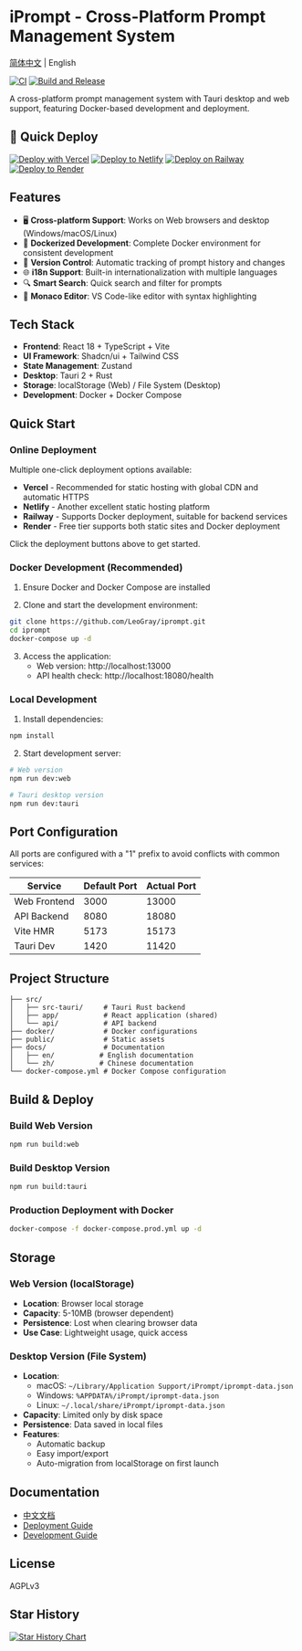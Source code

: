# iPrompt - Cross-Platform Prompt Management System

[简体中文](docs/zh/README.md) | English

[![CI](https://github.com/LeoGray/iprompt/actions/workflows/ci.yml/badge.svg)](https://github.com/LeoGray/iprompt/actions/workflows/ci.yml)
[![Build and Release](https://github.com/LeoGray/iprompt/actions/workflows/build.yml/badge.svg)](https://github.com/LeoGray/iprompt/actions/workflows/release.yml)

A cross-platform prompt management system with Tauri desktop and web support, featuring Docker-based development and deployment.

## 🚀 Quick Deploy

[![Deploy with Vercel](https://vercel.com/button)](https://vercel.com/new/clone?repository-url=https%3A%2F%2Fgithub.com%2FLeoGray%2FiPrompt&project-name=iprompt&repository-name=iprompt&demo-title=iPrompt&demo-description=A%20cross-platform%20prompt%20management%20system&demo-url=https%3A%2F%2Fiprompt.vercel.app)
[![Deploy to Netlify](https://www.netlify.com/img/deploy/button.svg)](https://app.netlify.com/start/deploy?repository=https://github.com/LeoGray/iPrompt)
[![Deploy on Railway](https://railway.app/button.svg)](https://railway.app/template/deploy?template=https%3A%2F%2Fgithub.com%2FLeoGray%2FiPrompt&envs=NODE_ENV&NODE_ENVDesc=Production%20environment&NODE_ENVDefault=production)
[![Deploy to Render](https://render.com/images/deploy-to-render-button.svg)](https://render.com/deploy?repo=https://github.com/LeoGray/iPrompt)

## Features

- 🖥️ **Cross-platform Support**: Works on Web browsers and desktop (Windows/macOS/Linux)
- 🐳 **Dockerized Development**: Complete Docker environment for consistent development
- 🔄 **Version Control**: Automatic tracking of prompt history and changes
- 🌐 **i18n Support**: Built-in internationalization with multiple languages
- 🔍 **Smart Search**: Quick search and filter for prompts
- 📝 **Monaco Editor**: VS Code-like editor with syntax highlighting

## Tech Stack

- **Frontend**: React 18 + TypeScript + Vite
- **UI Framework**: Shadcn/ui + Tailwind CSS
- **State Management**: Zustand
- **Desktop**: Tauri 2 + Rust
- **Storage**: localStorage (Web) / File System (Desktop)
- **Development**: Docker + Docker Compose

## Quick Start

### Online Deployment

Multiple one-click deployment options available:

- **Vercel** - Recommended for static hosting with global CDN and automatic HTTPS
- **Netlify** - Another excellent static hosting platform
- **Railway** - Supports Docker deployment, suitable for backend services
- **Render** - Free tier supports both static sites and Docker deployment

Click the deployment buttons above to get started.

### Docker Development (Recommended)

1. Ensure Docker and Docker Compose are installed

2. Clone and start the development environment:
```bash
git clone https://github.com/LeoGray/iprompt.git
cd iprompt
docker-compose up -d
```

3. Access the application:
   - Web version: http://localhost:13000
   - API health check: http://localhost:18080/health

### Local Development

1. Install dependencies:
```bash
npm install
```

2. Start development server:
```bash
# Web version
npm run dev:web

# Tauri desktop version
npm run dev:tauri
```

## Port Configuration

All ports are configured with a "1" prefix to avoid conflicts with common services:

| Service | Default Port | Actual Port |
|---------|--------------|-------------|
| Web Frontend | 3000 | 13000 |
| API Backend | 8080 | 18080 |
| Vite HMR | 5173 | 15173 |
| Tauri Dev | 1420 | 11420 |

## Project Structure

```
├── src/
│   ├── src-tauri/     # Tauri Rust backend
│   ├── app/           # React application (shared)
│   └── api/           # API backend
├── docker/            # Docker configurations
├── public/            # Static assets
├── docs/              # Documentation
│   ├── en/           # English documentation
│   └── zh/           # Chinese documentation
└── docker-compose.yml # Docker Compose configuration
```

## Build & Deploy

### Build Web Version
```bash
npm run build:web
```

### Build Desktop Version
```bash
npm run build:tauri
```

### Production Deployment with Docker
```bash
docker-compose -f docker-compose.prod.yml up -d
```

## Storage

### Web Version (localStorage)
- **Location**: Browser local storage
- **Capacity**: 5-10MB (browser dependent)
- **Persistence**: Lost when clearing browser data
- **Use Case**: Lightweight usage, quick access

### Desktop Version (File System)
- **Location**: 
  - macOS: `~/Library/Application Support/iPrompt/iprompt-data.json`
  - Windows: `%APPDATA%/iPrompt/iprompt-data.json`
  - Linux: `~/.local/share/iPrompt/iprompt-data.json`
- **Capacity**: Limited only by disk space
- **Persistence**: Data saved in local files
- **Features**:
  - Automatic backup
  - Easy import/export
  - Auto-migration from localStorage on first launch

## Documentation

- [中文文档](docs/zh/README.md)
- [Deployment Guide](docs/en/deployment.md)
- [Development Guide](docs/en/development.md)

## License

AGPLv3

## Star History

<a href="https://www.star-history.com/#LeoGray/iPrompt&Date">
 <picture>
   <source media="(prefers-color-scheme: dark)" srcset="https://api.star-history.com/svg?repos=LeoGray/iPrompt&type=Date&theme=dark" />
   <source media="(prefers-color-scheme: light)" srcset="https://api.star-history.com/svg?repos=LeoGray/iPrompt&type=Date" />
   <img alt="Star History Chart" src="https://api.star-history.com/svg?repos=LeoGray/iPrompt&type=Date" />
 </picture>
</a>